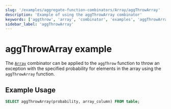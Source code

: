 ```yaml
---
slug: '/examples/aggregate-function-combinators/Array/aggThrowArray'
description: 'Example of using the aggThrowArray combinator'
keywords: ['aggthrow', 'array', 'combinator', 'examples', 'aggThrowArray']
sidebar_label: 'aggThrowArray'
---
```


# aggThrowArray example

The [`Array`](/sql-reference/aggregate-functions/combinators#-array) combinator can be applied to the `aggThrow` function to throw an exception with the specified probability for elements in the array using the `aggThrowArray` function.

## Example Usage

```sql
SELECT aggThrowArray(probability, array_column) FROM table;
```
